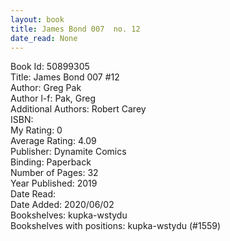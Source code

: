 ```yaml
---
layout: book
title: James Bond 007  no. 12
date_read: None
---
```


Book Id: 50899305<br />
Title: James Bond 007 #12<br />
Author: Greg Pak<br />
Author l-f: Pak, Greg<br />
Additional Authors: Robert Carey<br />
ISBN: <br />
My Rating: 0<br />
Average Rating: 4.09<br />
Publisher: Dynamite Comics<br />
Binding: Paperback<br />
Number of Pages: 32<br />
Year Published: 2019<br />
Date Read: <br />
Date Added: 2020/06/02<br />
Bookshelves: kupka-wstydu<br />
Bookshelves with positions: kupka-wstydu (#1559)<br />

